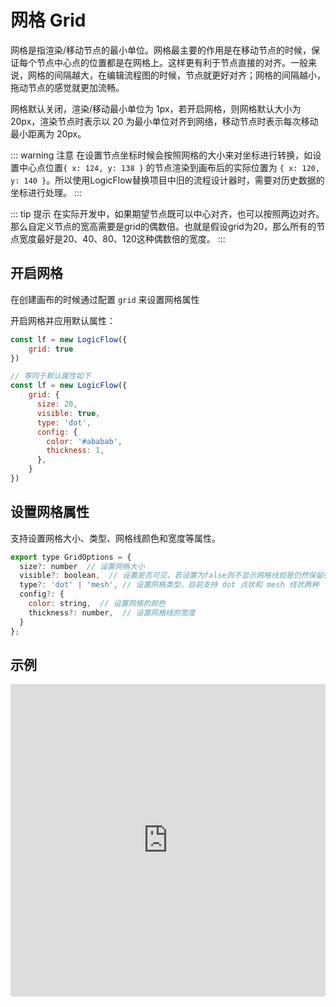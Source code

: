 <!--
 * @Author: zx.xiao
 * @Date: 2022-09-08 13:51:02
 * @LastEditTime: 2022-09-08 13:53:16
 * @LastEditors: zx.xiao
 * @FilePath: /LogicFlow/docs/guide/basic/grid.md
-->
# 网格 Grid

网格是指渲染/移动节点的最小单位。网格最主要的作用是在移动节点的时候，保证每个节点中心点的位置都是在网格上。这样更有利于节点直接的对齐。一般来说，网格的间隔越大，在编辑流程图的时候，节点就更好对齐；网格的间隔越小，拖动节点的感觉就更加流畅。

网格默认关闭，渲染/移动最小单位为 1px，若开启网格，则网格默认大小为 20px，渲染节点时表示以 20 为最小单位对齐到网络，移动节点时表示每次移动最小距离为 20px。

::: warning 注意
在设置节点坐标时候会按照网格的大小来对坐标进行转换，如设置中心点位置`{ x: 124, y: 138 }` 的节点渲染到画布后的实际位置为 `{ x: 120, y: 140 }`。所以使用LogicFlow替换项目中旧的流程设计器时，需要对历史数据的坐标进行处理。
:::

::: tip 提示
在实际开发中，如果期望节点既可以中心对齐，也可以按照两边对齐。那么自定义节点的宽高需要是grid的偶数倍。也就是假设grid为20，那么所有的节点宽度最好是20、40、80、120这种偶数倍的宽度。
:::

## 开启网格
在创建画布的时候通过配置 `grid` 来设置网格属性

开启网格并应用默认属性：
```js
const lf = new LogicFlow({
    grid: true
})

// 等同于默认属性如下
const lf = new LogicFlow({
    grid: {
      size: 20,
      visible: true,
      type: 'dot',
      config: {
        color: '#ababab',
        thickness: 1,
      },
    }
})
```

## 设置网格属性

支持设置网格大小、类型、网格线颜色和宽度等属性。

```js
export type GridOptions = {
  size?: number  // 设置网格大小
  visible?: boolean,  // 设置是否可见，若设置为false则不显示网格线但是仍然保留size栅格的效果
  type?: 'dot' | 'mesh', // 设置网格类型，目前支持 dot 点状和 mesh 线状两种
  config?: {
    color: string,  // 设置网格的颜色
    thickness?: number,  // 设置网格线的宽度
  }
};
```

## 示例

<iframe src="https://codesandbox.io/embed/logicflow-base8-hxtqr?fontsize=14&hidenavigation=1&theme=dark&view=preview"
     style="width:100%; height:500px; border:0; border-radius: 4px; overflow:hidden;"
     title="logicflow-base8"
     allow="accelerometer; ambient-light-sensor; camera; encrypted-media; geolocation; gyroscope; hid; microphone; midi; payment; usb; vr; xr-spatial-tracking"
     sandbox="allow-forms allow-modals allow-popups allow-presentation allow-same-origin allow-scripts"
   ></iframe>